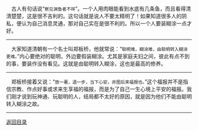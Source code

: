 &emsp;古人有句话说“``察见渊鱼者不祥``”。一个人用肉眼能看到水底有几条鱼，而且看得清清楚楚，这是很不吉利的。这句话就是说人不要太精明了！如果知道很多人的阴私，便认为自己消息灵通，那对自己实在是很不利的。所以一个人要装糊涂一点才好。
___
&emsp;大家知道清朝有一个名士叫郑板桥，他就常说：“``聪明难，糊涂难，由聪明转入糊涂更难。``”内心要绝对的聪明，外边要假装糊涂。尤其是家庭夫妇之间，彼此有点不到的事，要装作没有看见。这就是由聪明转入糊涂，这也是最高的修养。
___
&emsp;郑板桥接着又说：“``放一著，退一步，当下心安，非图后来福报也。``”这个福报并不是指信宗教、作点好事或求来生享福的福报，而是为了自己一生心境上平安的福报。我们刚才说到玩神通、玩聪明的人，结局都不太好的原因，就是因为他们不能由聪明转入糊涂之故。
___
[返回目录](../../master/README.md#目录)
